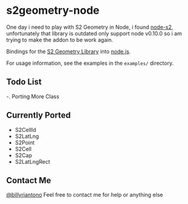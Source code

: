 # s2geometry-node

One day i need to play with S2 Geometry in Node, i found [node-s2](https://github.com/uber/node-s2), unfortunately that library is outdated only support node v0.10.0 so i am trying to make the  addon to be work again.

Bindings for the [S2 Geometry Library](https://code.google.com/p/s2-geometry-library/) into
[node.js](http://nodejs.org/).

For usage information, see the examples in the `examples/` directory.

## Todo List 
-. Porting More Class


## Currently Ported
* S2CellId 
* S2LatLng
* S2Point
* S2Cell
* S2Cap
* S2LatLngRect


## Contact Me 
[@billyriantono](http://twitter.com/kebluk_id) Feel free to contact me for help or anything else

